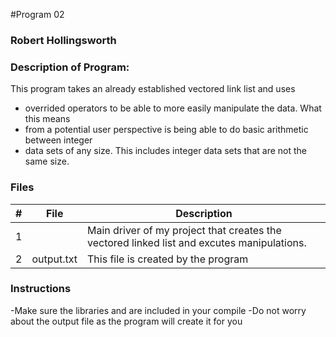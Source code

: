 #Program 02
### Robert Hollingsworth
### Description of Program:

This program takes an already established vectored link list and uses 
* overrided operators to be able to more easily manipulate the data. What this means 
* from a potential user perspective is being able to do basic arithmetic between integer
* data sets of any size. This includes integer data sets that are not the same size.
### Files


|   #   | File            | Description                                        |
| :---: | --------------- | -------------------------------------------------- |
|   1   |                 | Main driver of my project that creates the vectored linked list and excutes manipulations.      |
|   2   |output.txt | This file is created by the program |

### Instructions

-Make sure the libraries <iostream> <fstream> and <string> are included in your compile
-Do not worry about the output file as the program will create it for you

